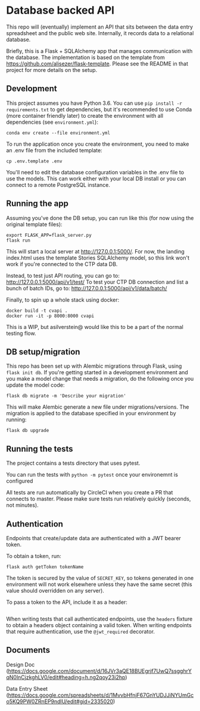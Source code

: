 # Database backed API

This repo will (eventually) implement an API that sits between the data entry spreadsheet and the public web site.  Internally, it records data to a relational database.

Briefly, this is a Flask + SQLAlchemy app that manages communication with the database. The implementation is based on the template from https://github.com/alisezer/flask-template. Please see the README in that project for more details on the setup.

## Development

This project assumes you have Python 3.6. You can use `pip install -r requirements.txt` to get dependencies, but it's recommended to use Conda (more container friendly later) to create the environment with all dependencies (see `environment.yml`):
```shell
conda env create --file environment.yml
```

To run the application once you create the environment, you need to make an .env file from the included template:
```shell
cp .env.template .env
```

You'll need to edit the database configuration variables in the .env file to use the models. This can work either with your local DB install or you can connect to a remote PostgreSQL instance.

## Running the app

Assuming you've done the DB setup, you can run like this (for now using the original template files):
```shell
export FLASK_APP=flask_server.py
flask run
```

This will start a local server at http://127.0.0.1:5000/. For now, the landing index.html uses the template Stories SQLAlchemy model, so this link won't work if you're connected to the CTP data DB.

Instead, to test just API routing, you can go to: http://127.0.0.1:5000/api/v1/test/
To test your CTP DB connection and list a bunch of batch IDs, go to: http://127.0.0.1:5000/api/v1/data/batch/

Finally, to spin up a whole stack using docker:
```
docker build -t cvapi .
docker run -it -p 8000:8000 cvapi
```
This is a WIP, but asilverstein@ would like this to be a part of the normal testing flow.

## DB setup/migration

This repo has been set up with Alembic migrations through Flask, using `flask init db`. If you're getting started in a development environment and you make a model change that needs a migration, do the following once you update the model code:
```shell
flask db migrate -m 'Describe your migration'
```
This will make Alembic generate a new file under migrations/versions. The migration is applied to the database specified in your environment by running:
```shell
flask db upgrade
```

## Running the tests

The project contains a tests directory that uses pytest.  

You can run the tests with `python -m pytest` once your environemnt is configured

All tests are run automatically by CircleCI when you create a PR that connects to master.  Please make
sure tests run relatively quickly (seconds, not minutes).

## Authentication

Endpoints that create/update data are authenticated with a JWT bearer token. 

To obtain a token, run:
```shell
flask auth getToken tokenName
```

The token is secured by the value of `SECRET_KEY`, so tokens generated in one environment will not work elsewhere 
unless they have the same secret (this value should overridden on any server).

To pass a token to the API, include it as a header:
```Authorization: Bearer <token>
```

When writing tests that call authenticated endpoints, use the `headers` fixture to obtain a headers object containing a valid token.
When writing endpoints that require authentication, use the `@jwt_required` decorator.

## Documents

Design Doc (https://docs.google.com/document/d/16JVr3aQE18BUEgrjf7UwQ7ssgghrYqN0lnCjzkghLV0/edit#heading=h.ng2qoy23i2hp)

Data Entry Sheet (https://docs.google.com/spreadsheets/d/1MvvbHfnjF67GnYUDJJiNYUmGco5KQ9PW0ZRnEP9ndlU/edit#gid=2335020)
